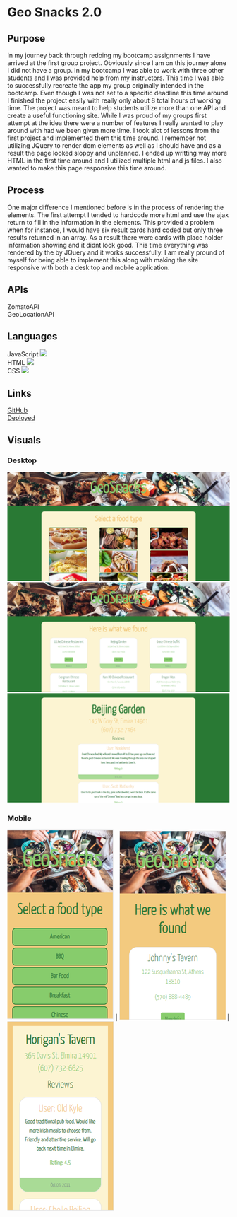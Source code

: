 # Geo Snacks 2.0

## Purpose
In my journey back through redoing my bootcamp assignments I have arrived at the first group project. Obviously since I am on this journey alone I did not have a group. In my bootcamp I was able to work with three other students and I was provided help from my instructors. This time I was able to successfully recreate the app my group originally intended in the bootcamp. Even though I was not set to a specific deadline this time around I finished the project easily with really only about 8 total hours of working time. The project was meant to help students utilize more than one API and create a useful functioning site. While I was proud of my groups first attempt at the idea there were a number of features I really wanted to play around with had we been given more time. I took alot of lessons from the first project and implemented them this time around. I remember not utilizing JQuery to render dom elements as well as I should have and as a result the page looked sloppy and unplanned. I ended up writting way more HTML in the first time around and I utilized multiple html and js files. I also wanted to make this page responsive this time around. 

## Process
One major difference I mentioned before is in the process of rendering the elements. The first attempt I tended to hardcode more html and use the ajax return to fill in the information in the elements. This provided a problem when for instance, I would have six result cards hard coded but only three results returned in an array. As a result there were cards with place holder information showing and it didnt look good. This time everything was rendered by the by JQuery and it works successfully. I am really pround of myself for being able to implement this along with making the site responsive with both a desk top and mobile application.

## APIs 
ZomatoAPI
<br>
GeoLocationAPI

## Languages 
JavaScript <img src="https://progress-bar.dev/60">
<br>
HTML <img src="https://progress-bar.dev/10">
<br>
CSS <img src="https://progress-bar.dev/30">

## Links
[GitHub](https://github.com/sharkattack182/geo-snacks-redeux)
<br>
[Deployed](https://sharkattack182.github.io/weather-dashboard/)

## Visuals
### Desktop
<img src="/imgs/main-lg.PNG">
<br>
<img src="/imgs/choices-lg.PNG">
<br>
<img src="/imgs/review-lg.PNG">

### Mobile
![](/imgs/main-sm.PNG)  |  ![](/imgs/choices-sm.PNG) |  ![](/imgs/review-sm.PNG)


